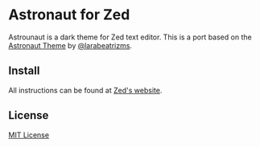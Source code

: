 # Astronaut for Zed

Astrounaut is a dark theme for Zed text editor. This is a port based on the
[Astronaut Theme](https://marketplace.visualstudio.com/items?itemName=larabeatriz32.theme-astronaut)
by [@larabeatrizms](https://github.com/larabeatrizms).

## Install

All instructions can be found at [Zed's website](https://zedapp.org/download/).

## License

[MIT License](./LICENSE)
